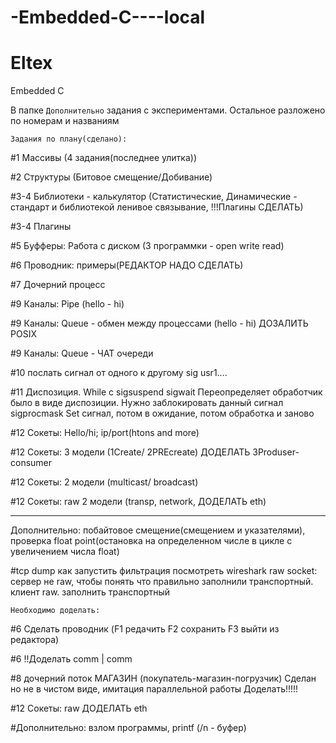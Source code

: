 # -Embedded-C----local
# Eltex
Embedded C

В папке `Дополнительно` задания с экспериментами.
Остальное разложено по номерам и названиям


`Задания по плану(сделано):`

#1 Массивы (4 задания(последнее улитка))

#2 Структуры (Битовое смещение/Добивание)

#3-4 Библиотеки - калькулятор (Статистические, Динамические - стандарт и библиотекой ленивое связывание, !!!Плагины СДЕЛАТЬ)

#3-4 Плагины

#5 Буфферы: Работа с диском (3 программки - open write read)

#6 Проводник: примеры(РЕДАКТОР НАДО СДЕЛАТЬ)

#7 Дочерний процесс

#9 Каналы: Pipe (hello - hi)

#9 Каналы: Queue - обмен между процессами (hello - hi)
ДОЗАЛИТЬ POSIX



#9 Каналы: Queue - ЧАТ очереди

#10 послать сигнал от одного к другому sig usr1....

#11 Диспозиция. While с sigsuspend sigwait
Переопределяет обработчик было в виде диспозиции.
Нужно заблокировать данный сигнал sigprocmask
Set сигнал, потом в ожидание, потом обработка и заново

#12 Сокеты: Hello/hi; ip/port(htons and more)

#12 Сокеты: 3 модели (1Create/ 2PREcreate) ДОДЕЛАТЬ 3Produser-consumer

#12 Сокеты: 2 модели (multicast/ broadcast)

#12 Сокеты: raw 2 модели (transp, network, ДОДЕЛАТЬ eth)
________________________________________________________________

Дополнительно: побайтовое смещение(смещением и указателями), проверка float point(остановка на определенном числе в цикле с увеличением числа float)


#tcp dump как запустить фильтрация посмотреть
wireshark
raw socket: сервер не raw, чтобы понять что правильно заполнили транспортный.
клиент raw. заполнить транспортный


`Необходимо доделать:`


#6 Сделать проводник (F1 редачить F2 сохранить F3 выйти из редактора)


#6 !!Доделать comm | comm


#8 дочерний поток МАГАЗИН (покупатель-магазин-погрузчик) Сделан но не в чистом виде, имитация параллельной работы
Доделать!!!!!

#12 Сокеты: raw ДОДЕЛАТЬ eth

#Дополнительно: взлом программы, printf (/n - буфер)


